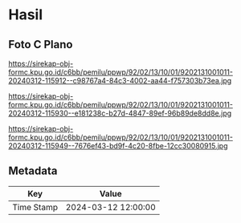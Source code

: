 # Hasil

## Foto C Plano

https://sirekap-obj-formc.kpu.go.id/c6bb/pemilu/ppwp/92/02/13/10/01/9202131001011-20240312-115912--c98767a4-84c3-4002-aa44-f757303b73ea.jpg

https://sirekap-obj-formc.kpu.go.id/c6bb/pemilu/ppwp/92/02/13/10/01/9202131001011-20240312-115930--e181238c-b27d-4847-89ef-96b89de8dd8e.jpg

https://sirekap-obj-formc.kpu.go.id/c6bb/pemilu/ppwp/92/02/13/10/01/9202131001011-20240312-115949--7676ef43-bd9f-4c20-8fbe-12cc30080915.jpg


## Metadata

| Key        | Value               |
| ---------- | ------------------- |
| Time Stamp | 2024-03-12 12:00:00 |



